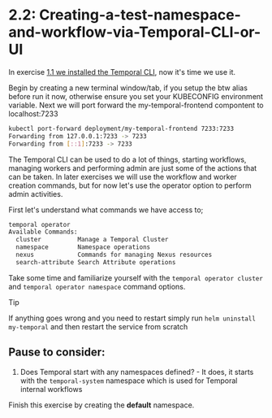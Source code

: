 # 2.2: Creating-a-test-namespace-and-workflow-via-Temporal-CLI-or-UI

In exercise [1.1 we installed the Temporal CLI](../1.Preparing-Your-Environment/1.1.Installing-prerequisites.md), now it's time we use it. 

Begin by creating a new terminal window/tab, if you setup the btw alias before run it now, otherwise ensure you set your KUBECONFIG environment variable. Next we will port forward the my-temporal-frontend compontent to localhost:7233


```bash
kubectl port-forward deployment/my-temporal-frontend 7233:7233
Forwarding from 127.0.0.1:7233 -> 7233
Forwarding from [::1]:7233 -> 7233
```


The Temporal CLI can be used to do a lot of things, starting workflows, managing workers and performing admin are just some of the actions that can be taken. In later exercises we will use the workflow and worker creation commands, but for now let's use the operator option to perform admin activities.

First let's understand what commands we have access to;
```bash
temporal operator
Available Commands:
  cluster          Manage a Temporal Cluster
  namespace        Namespace operations
  nexus            Commands for managing Nexus resources
  search-attribute Search Attribute operations
  ```

Take some time and familiarize yourself with the `temporal operator cluster` and `temporal operator namespace` command options.

> [!TIP]
> If anything goes wrong and you need to restart simply run `helm uninstall my-temporal` and then restart the service from scratch

## Pause to consider:
  1. Does Temporal start with any namespaces defined?
    - It does, it starts with the `temporal-system` namespace which is used for Temporal internal workflows
  
Finish this exercise by creating the **default** namespace.
